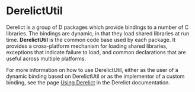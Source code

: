DerelictUtil
============
Derelict is a group of D packages which provide bindings to a number of C libraries. The bindings are dynamic, in that they load shared libraries at run time. __DerelictUtil__ is the common code base used by each package. It provides a cross-platform mechanism for loading shared libraries, exceptions that indicate failure to load, and common declarations that are useful across multiple platforms.

For more information on how to use DerelictUtil, either as the user of a dynamic binding based on DerelictUtil or as the implementor of a custom binding, see the page [Using Derelict](http://derelictorg.github.io/using.html) in the Derelict documentation.
